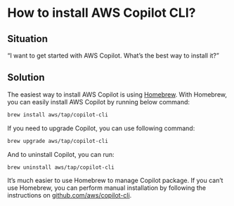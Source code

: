 # How to install AWS Copilot CLI?

## Situation

“I want to get started with AWS Copilot. What’s the best way to install it?”

## Solution

The easiest way to install AWS Copilot is using [Homebrew][1]. With Homebrew, you can easily install AWS Copilot by running below command:

```bash
brew install aws/tap/copilot-cli
```

If you need to upgrade Copilot, you can use following command:

```bash
brew upgrade aws/tap/copilot-cli
```

And to uninstall Copilot, you can run:

```bash
brew uninstall aws/tap/copilot-cli
```

It’s much easier to use Homebrew to manage Copilot package. If you can’t use Homebrew, you can perform manual installation by following the instructions on [github.com/aws/copilot-cli][2].

[1]: https://brew.sh/
[2]: https://github.com/aws/copilot-cli
